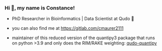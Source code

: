 ### Hi 👋, my name is Constance!

<!--
**constancemaurer/constancemaurer** is a ✨ _special_ ✨ repository because its `README.md` (this file) appears on your GitHub profile.

Here are some ideas to get you started:

- 🔭 I’m currently working on ...
- 🌱 I’m currently learning ...
- 👯 I’m looking to collaborate on ...
- 🤔 I’m looking for help with ...
- 💬 Ask me about ...
- 📫 How to reach me: ...
- 😄 Pronouns: ...
- ⚡ Fun fact: ...
-->

* PhD Researcher in Bioinformatics | Data Scientist at Qudo 🌱

* you can also find me at https://gitlab.com/cmaurer2111

* maintainer of this reduced version of the quantipy3 package that runs on python >3.9 and only does the RIM/RAKE weighting: [qudo-quantipy](https://pypi.org/project/qudo-quantipy/0.0.1/)
